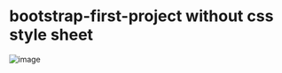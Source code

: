 # bootstrap-first-project without css style sheet
![image](https://user-images.githubusercontent.com/113663776/230076385-7666f93f-e2ec-4053-8203-f4238d61b43b.png)
